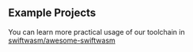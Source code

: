 ## Example Projects


You can learn more practical usage of our toolchain in [swiftwasm/awesome-swiftwasm](https://github.com/swiftwasm/awesome-swiftwasm)